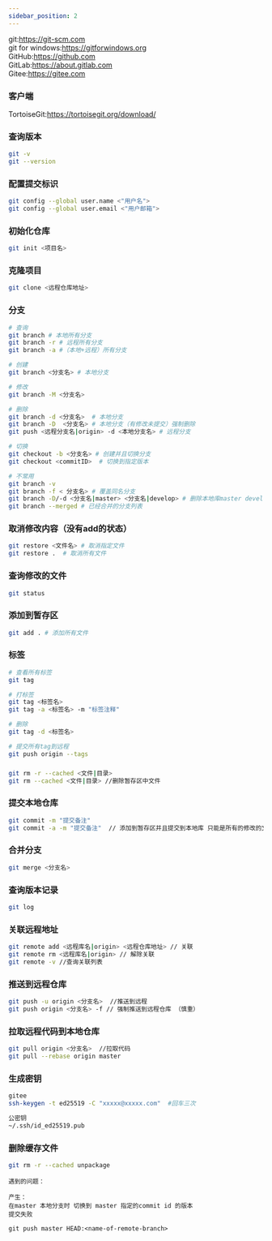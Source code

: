 ```yaml
---
sidebar_position: 2
---
```


git:<https://git-scm.com>   
git for windows:<https://gitforwindows.org>  
GitHub:<https://github.com>  
GitLab:<https://about.gitlab.com>  
Gitee:<https://gitee.com>

### 客户端
TortoiseGit:<https://tortoisegit.org/download/>

### 查询版本
```bash
git -v
git --version
```

### 配置提交标识
```bash
git config --global user.name <"用户名"> 
git config --global user.email <"用户邮箱">
```

### 初始化仓库
```bash
git init <项目名>
```

### 克隆项目
```bash
git clone <远程仓库地址>
```

### 分支
```bash
# 查询
git branch # 本地所有分支
git branch -r # 远程所有分支
git branch -a #（本地+远程）所有分支

# 创建
git branch <分支名> # 本地分支

# 修改
git branch -M <分支名> 

# 删除
git branch -d <分支名>  # 本地分支
git branch -D  <分支名> # 本地分支（有修改未提交）强制删除
git push <远程分支名|origin> -d <本地分支名> # 远程分支

# 切换
git checkout -b <分支名> # 创建并且切换分支
git checkout <commitID>  # 切换到指定版本

# 不常用
git branch -v 
git branch -f < 分支名> # 覆盖同名分支
git branch -D/-d <分支名|master> <分支名|develop> # 删除本地库master develop
git branch --merged # 已经合并的分支列表

```

### 取消修改内容（没有add的状态）
```bash
git restore <文件名> # 取消指定文件
git restore .  # 取消所有文件
```

### 查询修改的文件
```bash
git status
```

### 添加到暂存区
```bash
git add . # 添加所有文件
```

### 标签
```bash
# 查看所有标签
git tag

# 打标签
git tag <标签名>
git tag -a <标签名> -m "标签注释"

# 删除
git tag -d <标签名>

# 提交所有tag到远程
git push origin --tags
```
###
```bash
git rm -r --cached <文件|目录>
git rm --cached <文件|目录> //删除暂存区中文件
```



### 提交本地仓库
```bash
git commit -m "提交备注"
git commit -a -m "提交备注"  // 添加到暂存区并且提交到本地库 只能是所有的修改的文件，新文件不能
```


### 合并分支
```bash
git merge <分支名>

```


### 查询版本记录
```bash
git log
```

### 关联远程地址
```bash
git remote add <远程库名|origin> <远程仓库地址> // 关联
git remote rm <远程库名|origin> // 解除关联
git remote -v //查询关联列表
```

### 推送到远程仓库
```bash
git push -u origin <分支名>  //推送到远程
git push origin <分支名> -f // 强制推送到远程仓库 （慎重）
```



### 拉取远程代码到本地仓库
```bash
git pull origin <分支名>  //拉取代码
git pull --rebase origin master
```


### 生成密钥
```bash
gitee
ssh-keygen -t ed25519 -C "xxxxx@xxxxx.com"  #回车三次

公密钥
~/.ssh/id_ed25519.pub

```
### 删除缓存文件
```bash
git rm -r --cached unpackage

```

```
遇到的问题：

产生：
在master 本地分支时 切换到 master 指定的commit id 的版本 
提交失败

git push master HEAD:<name-of-remote-branch>

```